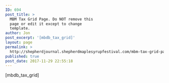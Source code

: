```yaml
---
ID: 694
post_title: >
  MBM Tax Grid Page. Do NOT remove this
  page or edit it except to change
  template.
author: Jon
post_excerpt: '[mbdb_tax_grid]'
layout: page
permalink: >
  http://shepherdjournal.shepherdmaplesyrupfestival.com/mbm-tax-grid-page-do-not-remove-this-page-or-edit-it-except-to-change-template
published: true
post_date: 2017-11-29 22:55:18
---
```

[mbdb_tax_grid]
